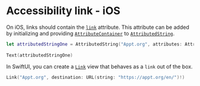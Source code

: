 # Accessibility link - iOS

On iOS, links should contain the [`link`](https://developer.apple.com/documentation/foundation/nsattributedstring/key/1535719-link) attribute. This attribute can be added by initializing and providing [`AttributeContainer`](https://developer.apple.com/documentation/foundation/attributecontainer) to [`AttributedString`](https://developer.apple.com/documentation/foundation/attributedstring).

```swift
let attributedStringOne = AttributedString("Appt.org", attributes: AttributeContainer([.link: URL(string: "https://appt.org/en/")!]))
        
Text(attributedStringOne)
```

In SwiftUI, you can create a [`Link`](https://developer.apple.com/documentation/swiftui/link) view that behaves as a `link` out of the box.

```swift
Link("Appt.org", destination: URL(string: "https://appt.org/en/")!)
```
